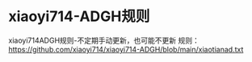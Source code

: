 # xiaoyi714-ADGH规则
xiaoyi714ADGH规则-不定期手动更新，也可能不更新
规则：https://github.com/xiaoyi714/xiaoyi714-ADGH/blob/main/xiaotianad.txt
